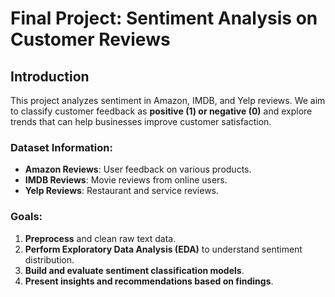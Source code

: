 # Final Project: Sentiment Analysis on Customer Reviews

## Introduction
This project analyzes sentiment in Amazon, IMDB, and Yelp reviews. 
We aim to classify customer feedback as **positive (1) or negative (0)** 
and explore trends that can help businesses improve customer satisfaction. 

### Dataset Information:
- **Amazon Reviews**: User feedback on various products.
- **IMDB Reviews**: Movie reviews from online users.
- **Yelp Reviews**: Restaurant and service reviews.

### Goals:
1. **Preprocess** and clean raw text data.
2. **Perform Exploratory Data Analysis (EDA)** to understand sentiment distribution.
3. **Build and evaluate sentiment classification models**.
4. **Present insights and recommendations based on findings**.
